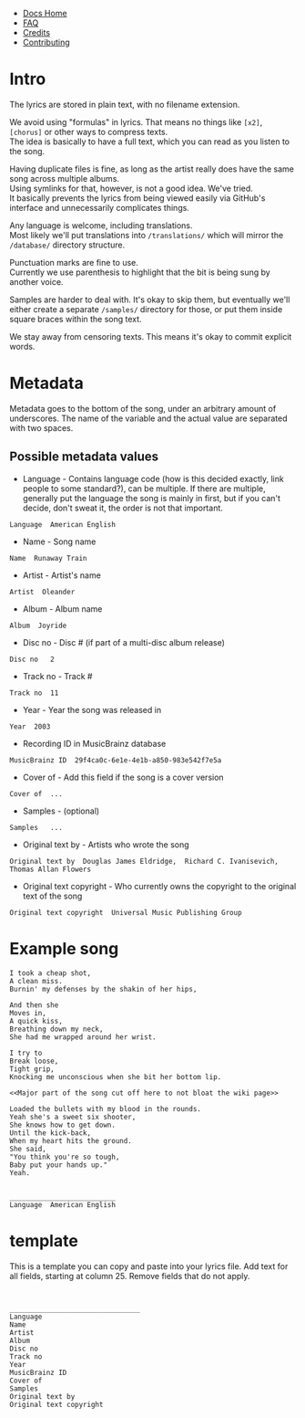 * [Docs Home](https://github.com/Lyrics/lyrics/tree/master/docs/README.md)
* [FAQ](https://github.com/Lyrics/lyrics/tree/master/docs/FAQ.md)
* [Credits](https://github.com/Lyrics/lyrics/tree/master/docs/Credits.md)
* [Contributing](https://github.com/Lyrics/lyrics/tree/master/docs/Contributing.md)

# Intro
The lyrics are stored in plain text, with no filename extension.

We avoid using "formulas" in lyrics.
That means no things like `[x2]`, `[chorus]` or other ways to compress texts.\
The idea is basically to have a full text, which you can read as you listen to the song.

Having duplicate files is fine, as long as the artist really does have the same song across multiple albums.\
Using symlinks for that, however, is not a good idea. We've tried.\
It basically prevents the lyrics from being viewed easily via GitHub's interface and unnecessarily complicates things.

Any language is welcome, including translations.\
Most likely we'll put translations into `/translations/` which will mirror the `/database/` directory structure.

Punctuation marks are fine to use.\
Currently we use parenthesis to highlight that the bit is being sung by another voice.

Samples are harder to deal with. It's okay to skip them, but eventually we'll either create a separate `/samples/` directory for those, or put them inside square braces within the song text.

We stay away from censoring texts. This means it's okay to commit explicit words.

# Metadata
Metadata goes to the bottom of the song, under an arbitrary amount of underscores. The name of the variable and the actual value are separated with two spaces.

## Possible metadata values

  * Language - Contains language code (how is this decided exactly, link people to some standard?), can be multiple. If there are multiple, generally put the language the song is mainly in first, but if you can't decide, don't sweat it, the order is not that important.
```
Language  American English
```

  * Name - Song name
```
Name  Runaway Train
```

  * Artist - Artist's name
```
Artist  Oleander
```

  * Album - Album name
```
Album  Joyride
```

  * Disc no - Disc # (if part of a multi-disc album release)
```
Disc no   2
```

  * Track no - Track #
```
Track no  11
```

  * Year - Year the song was released in
```
Year  2003
```

  * Recording ID in MusicBrainz database
```
MusicBrainz ID  29f4ca0c-6e1e-4e1b-a850-983e542f7e5a
```

  * Cover of - Add this field if the song is a cover version
```
Cover of  ...
```

  * Samples - (optional)
```
Samples   ...
```

  * Original text by - Artists who wrote the song
```
Original text by  Douglas James Eldridge,  Richard C. Ivanisevich,  Thomas Allan Flowers
```

  * Original text copyright - Who currently owns the copyright to the original text of the song
```
Original text copyright  Universal Music Publishing Group
```

# Example song
```
I took a cheap shot,
A clean miss.
Burnin' my defenses by the shakin of her hips,

And then she
Moves in,
A quick kiss,
Breathing down my neck,
She had me wrapped around her wrist.

I try to
Break loose,
Tight grip,
Knocking me unconscious when she bit her bottom lip.

<<Major part of the song cut off here to not bloat the wiki page>>

Loaded the bullets with my blood in the rounds.
Yeah she's a sweet six shooter,
She knows how to get down.
Until the kick-back,
When my heart hits the ground.
She said,
"You think you're so tough,
Baby put your hands up."
Yeah.


__________________________
Language  American English
```

# template

This is a template you can copy and paste into your lyrics file. Add
text for all fields, starting at column 25. Remove fields that do not apply.

```


________________________________
Language
Name
Artist
Album
Disc no
Track no
Year
MusicBrainz ID
Cover of
Samples
Original text by
Original text copyright
```
